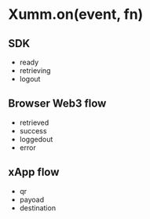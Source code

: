 # Xumm.on(event, fn)

## SDK

* ready
* retrieving
* logout

## Browser Web3 flow

* retrieved
* success
* loggedout
* error

## xApp flow

* qr
* payoad
* destination
